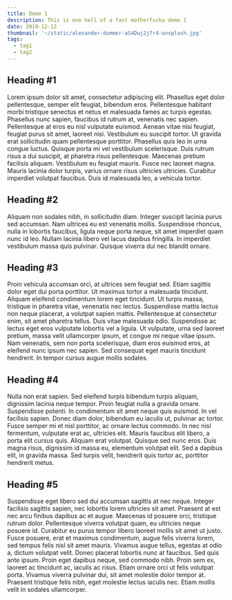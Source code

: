 ```yaml
---
title: Demo 1
description: This is one hell of a fast motherfucka demo 1
date: 2019-12-12
thumbnail: '~/static/alexander-dummer-aS4Duj2j7r4-unsplash.jpg'
tags:
  - tag1
  - tag2
---
```

## Heading #1
Lorem ipsum dolor sit amet, consectetur adipiscing elit. Phasellus eget dolor pellentesque, semper elit feugiat, bibendum eros. Pellentesque habitant morbi tristique senectus et netus et malesuada fames ac turpis egestas. Phasellus nunc sapien, faucibus id rutrum at, venenatis nec sapien. Pellentesque at eros eu nisl vulputate euismod. Aenean vitae nisi feugiat, feugiat purus sit amet, laoreet nisi. Vestibulum eu suscipit tortor. Ut gravida erat sollicitudin quam pellentesque porttitor. Phasellus quis leo in urna congue luctus. Quisque porta mi vel vestibulum scelerisque. Duis rutrum risus a dui suscipit, at pharetra risus pellentesque. Maecenas pretium facilisis aliquam. Vestibulum eu feugiat mauris. Fusce nec laoreet magna. Mauris lacinia dolor turpis, varius ornare risus ultricies ultricies. Curabitur imperdiet volutpat faucibus. Duis id malesuada leo, a vehicula tortor.

## Heading #2
Aliquam non sodales nibh, in sollicitudin diam. Integer suscipit lacinia purus sed accumsan. Nam ultrices eu est venenatis mollis. Suspendisse rhoncus, nulla in lobortis faucibus, ligula neque porta neque, sit amet imperdiet quam nunc id leo. Nullam lacinia libero vel lacus dapibus fringilla. In imperdiet vestibulum massa quis pulvinar. Quisque viverra dui nec blandit ornare.

## Heading #3
Proin vehicula accumsan orci, at ultrices sem feugiat sed. Etiam sagittis dolor eget dui porta porttitor. Ut maximus tortor a malesuada tincidunt. Aliquam eleifend condimentum lorem eget tincidunt. Ut turpis massa, tristique in pharetra vitae, venenatis nec lectus. Suspendisse mattis lectus non neque placerat, a volutpat sapien mattis. Pellentesque at consectetur enim, sit amet pharetra tellus. Duis vitae malesuada odio. Suspendisse ac lectus eget eros vulputate lobortis vel a ligula. Ut vulputate, urna sed laoreet pretium, massa velit ullamcorper ipsum, et congue mi neque vitae ipsum. Nam venenatis, sem non porta scelerisque, diam eros euismod eros, at eleifend nunc ipsum nec sapien. Sed consequat eget mauris tincidunt hendrerit. In tempor cursus augue mollis sodales.

## Heading #4
Nulla non erat sapien. Sed eleifend turpis bibendum turpis aliquam, dignissim lacinia neque tempor. Proin feugiat nulla a gravida ornare. Suspendisse potenti. In condimentum sit amet neque quis euismod. In vel facilisis sapien. Donec diam dolor, bibendum eu iaculis ut, pulvinar ac tortor. Fusce semper mi et nisl porttitor, ac ornare lectus commodo. In nec nisl fermentum, vulputate erat ac, ultricies elit. Mauris faucibus elit libero, a porta elit cursus quis. Aliquam erat volutpat. Quisque sed nunc eros. Duis magna risus, dignissim id massa eu, elementum volutpat elit. Sed a dapibus elit, in gravida massa. Sed turpis velit, hendrerit quis tortor ac, porttitor hendrerit metus.

## Heading #5
Suspendisse eget libero sed dui accumsan sagittis at nec neque. Integer facilisis sagittis sapien, nec lobortis lorem ultricies sit amet. Praesent at est nec arcu finibus dapibus ac et augue. Maecenas id posuere orci, tristique rutrum dolor. Pellentesque viverra volutpat quam, eu ultricies neque posuere id. Curabitur eu purus tempor libero laoreet mollis sit amet ut justo. Fusce posuere, erat et maximus condimentum, augue felis viverra lorem, sed tempus felis nisl sit amet mauris. Vivamus augue tellus, egestas at odio a, dictum volutpat velit. Donec placerat lobortis nunc at faucibus. Sed quis ante ipsum. Proin eget dapibus neque, sed commodo nibh. Proin sem ex, laoreet ac tincidunt ac, iaculis ac risus. Etiam ornare orci ut felis volutpat porta. Vivamus viverra pulvinar dui, sit amet molestie dolor tempor at. Praesent tristique felis nibh, eget molestie lectus iaculis nec. Etiam mollis velit in sodales ullamcorper.
